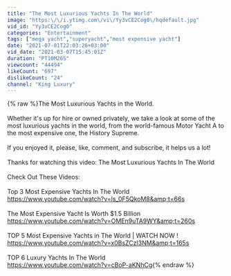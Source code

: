 ```yaml
---
title: "The Most Luxurious Yachts In The World"
image: "https:\/\/i.ytimg.com\/vi\/Yy3vCE2Cog0\/hqdefault.jpg"
vid_id: "Yy3vCE2Cog0"
categories: "Entertainment"
tags: ["mega yacht","superyacht","most expensive yacht"]
date: "2021-07-01T22:03:26+03:00"
vid_date: "2021-03-07T15:45:01Z"
duration: "PT10M26S"
viewcount: "44494"
likeCount: "697"
dislikeCount: "24"
channel: "King Luxury"
---
```

{% raw %}The Most Luxurious Yachts in the World.<br /><br />Whether it's up for hire or owned privately, we take a look at some of the most luxurious yachts in the world, from the world-famous Motor Yacht A to the most expensive one, the History Supreme.<br /><br />If you enjoyed it, please, like, comment, and subscribe, it helps us a lot! <br /><br />Thanks for watching this video: The Most Luxurious Yachts In The World<br /><br />Check Out These Videos:<br /><br />Top 3 Most Expensive Yachts In The World<br /><a rel="nofollow" target="blank" href="https://www.youtube.com/watch?v=ls_0F5QkoM8&amp;t=66s">https://www.youtube.com/watch?v=ls_0F5QkoM8&amp;t=66s</a><br /><br />The Most Expensive Yacht Is Worth $1.5 Billion<br /><a rel="nofollow" target="blank" href="https://www.youtube.com/watch?v=OMEn9uTA9WY&amp;t=260s">https://www.youtube.com/watch?v=OMEn9uTA9WY&amp;t=260s</a><br /><br />TOP 5 Most Expensive Yachts in The World | WATCH NOW !<br /><a rel="nofollow" target="blank" href="https://www.youtube.com/watch?v=x0BsZCzI3NM&amp;t=165s">https://www.youtube.com/watch?v=x0BsZCzI3NM&amp;t=165s</a><br /><br />TOP 6 Luxury Yachts In The World<br /><a rel="nofollow" target="blank" href="https://www.youtube.com/watch?v=cBoP-aKNhCg">https://www.youtube.com/watch?v=cBoP-aKNhCg</a>{% endraw %}
